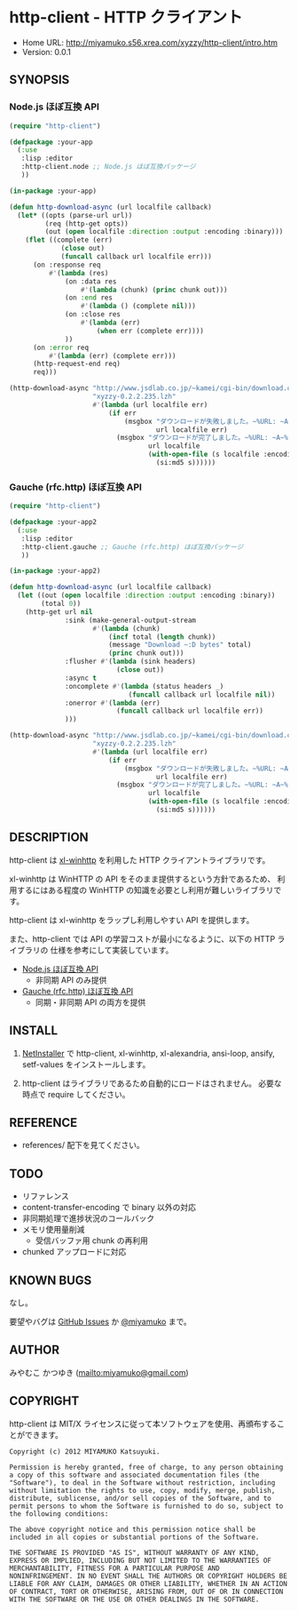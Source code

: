 # http-client - HTTP クライアント

* Home URL: http://miyamuko.s56.xrea.com/xyzzy/http-client/intro.htm
* Version: 0.0.1


## SYNOPSIS

### Node.js ほぼ互換 API

```lisp
(require "http-client")

(defpackage :your-app
  (:use
   :lisp :editor
   :http-client.node ;; Node.js ほぼ互換パッケージ
   ))

(in-package :your-app)

(defun http-download-async (url localfile callback)
  (let* ((opts (parse-url url))
         (req (http-get opts))
         (out (open localfile :direction :output :encoding :binary)))
    (flet ((complete (err)
             (close out)
             (funcall callback url localfile err)))
      (on :response req
          #'(lambda (res)
              (on :data res
                  #'(lambda (chunk) (princ chunk out)))
              (on :end res
                  #'(lambda () (complete nil)))
              (on :close res
                  #'(lambda (err)
                      (when err (complete err))))
              ))
      (on :error req
          #'(lambda (err) (complete err)))
      (http-request-end req)
      req)))

(http-download-async "http://www.jsdlab.co.jp/~kamei/cgi-bin/download.cgi"
                     "xyzzy-0.2.2.235.lzh"
                     #'(lambda (url localfile err)
                         (if err
                             (msgbox "ダウンロードが失敗しました。~%URL: ~A~%File: ~A~%Error: ~A"
                                     url localfile err)
                           (msgbox "ダウンロードが完了しました。~%URL: ~A~%File: ~A~%MD5: ~A"
                                   url localfile
                                   (with-open-file (s localfile :encoding :binary)
                                     (si:md5 s))))))
```

### Gauche (rfc.http) ほぼ互換 API

```lisp
(require "http-client")

(defpackage :your-app2
  (:use
   :lisp :editor
   :http-client.gauche ;; Gauche (rfc.http) ほぼ互換パッケージ
   ))

(in-package :your-app2)

(defun http-download-async (url localfile callback)
  (let ((out (open localfile :direction :output :encoding :binary))
        (total 0))
    (http-get url nil
              :sink (make-general-output-stream
                     #'(lambda (chunk)
                         (incf total (length chunk))
                         (message "Download ~:D bytes" total)
                         (princ chunk out)))
              :flusher #'(lambda (sink headers)
                           (close out))
              :async t
              :oncomplete #'(lambda (status headers _)
                              (funcall callback url localfile nil))
              :onerror #'(lambda (err)
                           (funcall callback url localfile err))
              )))

(http-download-async "http://www.jsdlab.co.jp/~kamei/cgi-bin/download.cgi"
                     "xyzzy-0.2.2.235.lzh"
                     #'(lambda (url localfile err)
                         (if err
                             (msgbox "ダウンロードが失敗しました。~%URL: ~A~%File: ~A~%Error: ~A"
                                     url localfile err)
                           (msgbox "ダウンロードが完了しました。~%URL: ~A~%File: ~A~%MD5: ~A"
                                   url localfile
                                   (with-open-file (s localfile :encoding :binary)
                                     (si:md5 s))))))
```


## DESCRIPTION

http-client は [xl-winhttp](http://miyamuko.s56.xrea.com/xyzzy/xl-winhttp/intro.htm)
を利用した HTTP クライアントライブラリです。

xl-winhttp は WinHTTP の API をそのまま提供するという方針であるため、
利用するにはある程度の WinHTTP の知識を必要とし利用が難しいライブラリです。

http-client は xl-winhttp をラップし利用しやすい API を提供します。

また、http-client では API の学習コストが最小になるように、以下の HTTP ライブラリの
仕様を参考にして実装しています。

  * [Node.js ほぼ互換 API](http://nodejs.org/docs/latest/api/http.html)
    - 非同期 API のみ提供
  * [Gauche (rfc.http) ほぼ互換 API](http://practical-scheme.net/gauche/man/gauche-refj_146.html)
    - 同期・非同期 API の両方を提供


## INSTALL

1. [NetInstaller](http://www7a.biglobe.ne.jp/~hat/xyzzy/ni.html)
   で http-client, xl-winhttp, xl-alexandria, ansi-loop, ansify, setf-values をインストールします。

2. http-client はライブラリであるため自動的にロードはされません。
   必要な時点で require してください。


## REFERENCE

* references/ 配下を見てください。


## TODO

* リファレンス
* content-transfer-encoding で binary 以外の対応
* 非同期処理で進捗状況のコールバック
* メモリ使用量削減
  - 受信バッファ用 chunk の再利用
* chunked アップロードに対応


## KNOWN BUGS

なし。

要望やバグは
[GitHub Issues](http://github.com/miyamuko/http-client/issues) か
[@miyamuko](http://twitter.com/home?status=%40miyamuko%20%23xyzzy%20http-client%3a%20)
まで。


## AUTHOR

みやむこ かつゆき (<mailto:miyamuko@gmail.com>)


## COPYRIGHT

http-client は MIT/X ライセンスに従って本ソフトウェアを使用、再頒布することができます。

    Copyright (c) 2012 MIYAMUKO Katsuyuki.

    Permission is hereby granted, free of charge, to any person obtaining
    a copy of this software and associated documentation files (the
    "Software"), to deal in the Software without restriction, including
    without limitation the rights to use, copy, modify, merge, publish,
    distribute, sublicense, and/or sell copies of the Software, and to
    permit persons to whom the Software is furnished to do so, subject to
    the following conditions:

    The above copyright notice and this permission notice shall be
    included in all copies or substantial portions of the Software.

    THE SOFTWARE IS PROVIDED "AS IS", WITHOUT WARRANTY OF ANY KIND,
    EXPRESS OR IMPLIED, INCLUDING BUT NOT LIMITED TO THE WARRANTIES OF
    MERCHANTABILITY, FITNESS FOR A PARTICULAR PURPOSE AND
    NONINFRINGEMENT. IN NO EVENT SHALL THE AUTHORS OR COPYRIGHT HOLDERS BE
    LIABLE FOR ANY CLAIM, DAMAGES OR OTHER LIABILITY, WHETHER IN AN ACTION
    OF CONTRACT, TORT OR OTHERWISE, ARISING FROM, OUT OF OR IN CONNECTION
    WITH THE SOFTWARE OR THE USE OR OTHER DEALINGS IN THE SOFTWARE.
